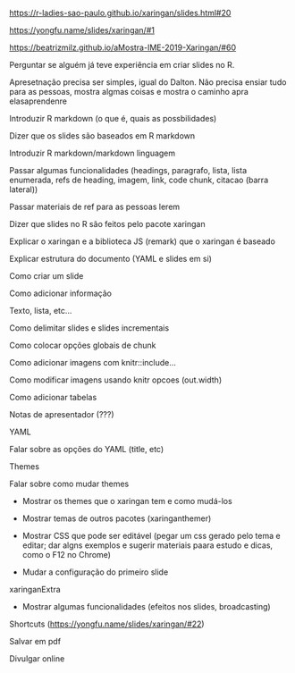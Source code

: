 https://r-ladies-sao-paulo.github.io/xaringan/slides.html#20

https://yongfu.name/slides/xaringan/#1

https://beatrizmilz.github.io/aMostra-IME-2019-Xaringan/#60




Perguntar se alguém já teve experiência em criar slides no R.

Apresetnação precisa ser simples, igual do Dalton. Não precisa ensiar tudo para as pessoas, mostra algmas coisas e mostra o caminho apra elasaprendenre





Introduzir R markdown (o que é, quais as possbilidades)

Dizer que os slides são baseados em R markdown

Introduzir R markdown/markdown linguagem

  Passar algumas funcionalidades (headings, paragrafo, lista, lista enumerada, 
  refs de heading, imagem, link, code chunk, citacao (barra lateral))
  
  Passar materiais de ref para as pessoas lerem
  
Dizer que slides no R são feitos pelo pacote xaringan

Explicar o xaringan e a biblioteca JS (remark) que o xaringan é baseado

Explicar estrutura do documento (YAML e slides em si)

Como criar um slide

Como adicionar informação

  Texto, lista, etc...
  
Como delimitar slides e slides incrementais

Como colocar opções globais de chunk

Como adicionar imagens com knitr::include...

Como modificar imagens usando knitr opcoes (out.width)

Como adicionar tabelas

Notas de apresentador (???)


YAML

Falar sobre as opções do YAML (title, etc)


Themes

Falar sobre como mudar themes

- Mostrar os themes que o xaringan tem e como mudá-los

- Mostrar temas de outros pacotes (xaringanthemer)

- Mostrar CSS que pode ser editável (pegar um css gerado pelo tema e editar; dar algns exemplos e sugerir materiais paara estudo e dicas, como o F12 no Chrome)

- Mudar a configuração do primeiro slide


xaringanExtra

- Mostrar algumas funcionalidades (efeitos nos slides, broadcasting)
  

Shortcuts (https://yongfu.name/slides/xaringan/#22)


Salvar em pdf

Divulgar online



